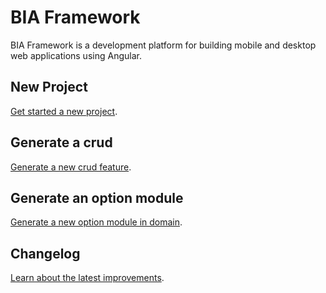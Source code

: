 # BIA Framework

BIA Framework is a development platform for building mobile and desktop web applications using Angular.

## New Project

[Get started a new project][newproject].

## Generate a crud

[Generate a new crud feature][crud].

## Generate an option module

[Generate a new option module in domain][option].

## Changelog

[Learn about the latest improvements][changelog].

[newproject]: ./docs/NEW_PROJECT.md
[changelog]: ./CHANGELOG.md
[crud]: ./docs/CRUD.md
[option]: ./docs/OPTION.md